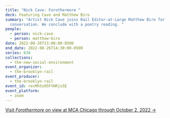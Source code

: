 ```yaml
---
title: "Nick Cave: Forothermore "
deck: Featuring Cave and Matthew Biro
summary: "Artist Nick Cave joins Rail Editor-at-Large Matthew Biro for a
  conversation. We conclude with a poetry reading. "
people:
  - person: nick-cave
  - person: matthew-biro
date: 2022-08-26T13:00:00-0500
end_date: 2022-08-26T14:30:00-0500
series: 634
collections:
  - the-new-social-environment
event_organizer:
  - the-brooklyn-rail
event_producer:
  - the-brooklyn-rail
event_id: recMh5s05FYHRjs5E
event_platform:
  - zoom
---
```

[Visit *Forothermore* on view at MCA Chicago through October 2, 2022 →](https://mcachicago.org/exhibitions/2022/nick-cave-forothermore)